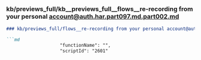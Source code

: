 ### kb/previews_full/kb__previews_full__flows__re-recording from your personal account@auth.har.part097.md.part002.md

```md
### kb/previews_full/flows__re-recording from your personal account@auth.har.part097.md (part 002)

```md
                    "functionName": "",
                    "scriptId": "2601"
```

```

```
